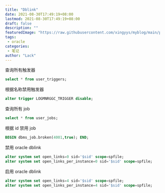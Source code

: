 ```yaml
---
title: "Dblink"
date: 2021-08-30T17:49:19+08:00
lastmod: 2021-08-30T17:49:19+08:00
draft: false
description: ""
featuredImage: "https://raw.githubusercontent.com/xingyys/myblog/main/posts/oracle/images/20210830185536.png"
tags: 
 - oracle
categories: 
 - 笔记
author: "Lack"
---
```


查询所有触发器
```sql
select * from user_triggers;
```
根据名称禁用触发器
```sql
alter trigger LOGMNRGGC_TRIGGER disable;
```
查询所有 job
```sql
select * from user_jobs;
```
根据 id 禁用 job
```sql
BEGIN dbms_job.broken(4001,true); END;
```

禁用 oracle dblink
```sql
alter system set open_links=0 sid='$sid' scope=spfile;
alter system set open_links_per_instance=0 sid='$sid' scope=spfile;
```

启用 oracle dblink
```sql
alter system set open_links=4 sid='$sid' scope=spfile;
alter system set open_links_per_instance=4 sid='$sid' scope=spfile;
```